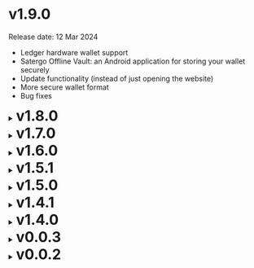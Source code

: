 # v1.9.0

Release date: 12 Mar 2024

- Ledger hardware wallet support
- Satergo Offline Vault: an Android application for storing your wallet securely
- Update functionality (instead of just opening the website)
- More secure wallet format
- Bug fixes

<details>
	<summary><h1 style="display: inline;">v1.8.0</h1></summary>

Release date: 6 Oct 2024

- Tools: Airdrop, consolidate UTXOs, burn tokens, and transact everything
- Sending just tokens is cheaper now
- Token prices from ErgoDEX
- Multiple outputs for a single transaction
- View passwords while entering them
- Improved transaction history
- Remote node connection test
- New translation: Javanese
- Improved accessibility
- Bug fixes

</details>

<details>
	<summary><h1 style="display: inline;">v1.7.0</h1></summary>

Release date: 30 Jan 2024

- Light node support
- Chained transactions
- Sending tokens without specifying ERG
- Copy transaction ID (history)
- Total tokens in a transaction (history)
- Support for sending to stealth addresses
- Improved design

</details>

<details>
	<summary><h1 style="display: inline;">v1.6.0</h1></summary>

Release date: 31 July 2023

- DeFi/dApp support (ErgoPay)
- Installer for Windows users
- All fiat currency conversions with CoinGecko
- Button to refresh the transaction history
- VM arguments for the node. You can limit RAM, debug, etc.
- Wallets that received large transactions can now display the transaction history and do not take a few seconds to open
- Fixed the node log level functionality (it broke with an Ergo node update) which was always on level INFO and that caused freezes and lag
- Added Indonesian & Malaysian translations
- Improved screen reader support (for blind people)
- Styling fixes

</details>

<details>
	<summary><h1 style="display: inline;">v1.5.1</h1></summary>

Release date: 24 Dec 2022

- Small but important fixes
- Small design improvements

</details>

<details>
	<summary><h1 style="display: inline;">v1.5.0</h1></summary>

Release date: 24 Dec 2022

- Completely remade design (thanks to Nadi)
- Completely remade design (this is big enough to be mentioned twice)
- Derived addresses are now automatically restored
- The rare case of some wallets having different addresses in different wallet programs is handled
- Setup can be fully navigated using keyboard now
- Auto-update feature for node
- Users can load a custom stylesheet to modify the user interface design

</details>

<details>
	<summary><h1 style="display: inline;">v1.4.1</h1></summary>

Release date: 13 Aug 2022

- Fixed node updating on Windows
- Sending is now properly disallowed until the node has synced
- Added a Fetch IP button to the "Set public address" node shortcut
- Fixed renaming addresses
- Improved node updater: now shows a progress bar and writes to the log when finished
- Fixed "Change API key" and "Set public address" node shortcuts
- Fixed issue with transacting from non-master addresses
- Fixed that some data stopped updating after node restart
- Localized date formats
- Added Portuguese translation

#### Less important changes:
- Removed unnecessary prompt for when multiple node JARs are found in an already known setup
- Fixed handling of specially-crafted tokens with null decimal amount
- Explorer API can now be changed from system properties (`satergo.mainnetExplorerApi`)
- "Set public address" correctly writes IPv6 addresses (even though the node does not support reading them yet, [pull request](https://github.com/ergoplatform/ergo/pull/1806) submitted)
- Fixed transacting on testnet

</details>

<details>
	<summary><h1 style="display: inline;">v1.4.0</h1></summary>

Release date: 20 Jul 2022

- Added offline mode to manage addresses, the mnemonic and the password
- Chart excludes incorrect CoinGecko data from before mainnet started
- Sync progress now shows block progress after headers finish syncing
- Chart matches your theme
- Fixed file permissions in the downloads
- Node overview shows amount of connected peers
- Changes to node updater
- Skipped version to 1.4.0 to clarify that the program is stable

</details>

<details>
	<summary><h1 style="display: inline;">v0.0.3</h1></summary>

Release date: 22 Jun 2022

- Program is 50% smaller
- Node operations (setting API key & public address, opening .conf file, unlocking)
- Transaction history (for finished ones)
- Setting to require password for sending
- Selecting which addresses to send from
- Price chart (24h, 7d, 30d, 90d, 1y, Max)
- Optimized selection from multiple addresses
- Selecting change address
- More tasks are done in the background to not freeze the UI
- Token icons
- Navigation bar
- Content adapts to window width
- Keyboard navigation on mnemonic repetition
- Improved node downloader
- Fixed issue where adding multiple entries of the same token in one transaction was allowed (but broken)
</details>

<details>
	<summary><h1 style="display: inline;">v0.0.2</h1></summary>

Release date: 31 Dec 2021

- Sending from derived addresses
- Balance includes derived addresses
- Update checking and installing for embedded node
- Improved embedded node log
- Transaction affordance checks
- Embedded font
- Suggested remote node (for beginners)
- Copy and remove icons
- Adding derived address of specific index
- Updated translations
</details>